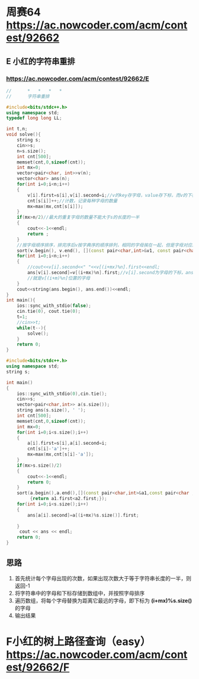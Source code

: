 # 周赛64  https://ac.nowcoder.com/acm/contest/92662

## E 小红的字符串重排
### https://ac.nowcoder.com/acm/contest/92662/E
```C++
//		*	*	*	*
//		字符串重排

#include<bits/stdc++.h>
using namespace std;
typedef long long LL;

int t,n;
void solve(){
	string s;
	cin>>s;
	n=s.size();
	int cnt[500];
	memset(cnt,0,sizeof(cnt));
	int mx=0;
	vector<pair<char, int>>v(n);
	vector<char> ans(n);
	for(int i=0;i<n;i++)
	{
		v[i].first=s[i],v[i].second=i;//v的key存字母，value存下标，而v的下标是0，1，2... n-1  
		cnt[s[i]]++;//计数，记录每种字母的数量  
		mx=max(mx,cnt[s[i]]);
	}
	if(mx>n/2)//最大的重复字母的数量不能大于s的长度的一半  
	{
		cout<<-1<<endl;
		return ;
	}
	//按字母顺序排序，排完序后v按字典序的顺序排列，相同的字母挨在一起，但是字母对应的下标也会跟着变，因为这是键值对  
	sort(v.begin(), v.end(), [](const pair<char,int>&v1, const pair<char,int>&v2){return v1.first<v2.first;});
	for(int i=0;i<n;i++)
	{
		//cout<<v[i].second<<" "<<v[(i+mx)%n].first<<endl;
		ans[v[i].second]=v[(i+mx)%n].first;//v[i].second为字母的下标，ans记录为该下标（v[i].second）对应的新的字母，  
        //就是v[(i+m)%n]位置的字母
	}
	cout<<string(ans.begin(), ans.end())<<endl;
}
int main(){
	ios::sync_with_stdio(false);
	cin.tie(0), cout.tie(0);
	t=1;
	//cin>>t;
	while(t--){
		solve();
	}
	return 0;
}

```

```C++
#include<bits/stdc++.h>
using namespace std;
string s;

int main()
{
    ios::sync_with_stdio(0),cin.tie(); 
    cin>>s;
    vector<pair<char,int>> a(s.size());
    string ans(s.size(), ' ');
    int cnt[500];
    memset(cnt,0,sizeof(cnt));
    int mx=0;
    for(int i=0;i<s.size();i++)
    {
        a[i].first=s[i],a[i].second=i;
        cnt[s[i]-'a']++;
        mx=max(mx,cnt[s[i]-'a']);
    }
    if(mx>s.size()/2)
    {
        cout<<-1<<endl;
        return 0;
    }
    sort(a.begin(),a.end(),[](const pair<char,int>&a1,const pair<char , int >&a2)
         {return a1.first<a2.first;});
    for(int i=0;i<s.size();i++)
    {
        ans[a[i].second]=a[(i+mx)%s.size()].first;
        
    }
     cout << ans << endl;
    return 0;
}

```

## 思路
1. 首先统计每个字母出现的次数，如果出现次数大于等于字符串长度的一半，则返回-1
2. 将字符串中的字母和下标存储到数组中，并按照字母排序
3. 遍历数组，将每个字母替换为距离它最远的字母，即下标为 **(i+mx)%s.size()** 的字母
4. 输出结果

# F小红的树上路径查询（easy）https://ac.nowcoder.com/acm/contest/92662/F

